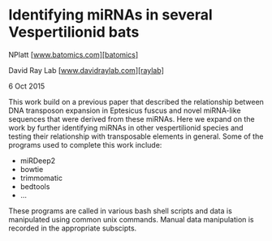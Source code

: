 # Identifying miRNAs in several Vespertilionid bats
NPlatt [www.batomics.com][batomics]

David Ray Lab [www.davidraylab.com][raylab]

6 Oct 2015

This work build on a previous paper that described the relationship between DNA transposon expansion in Eptesicus fuscus and novel miRNA-like sequences that were derived from these miRNAs.  Here we expand on the work by further identifying miRNAs in other vespertilionid species and testing their relationship with transposable elements in general.  Some of the programs used to complete this work include:
* miRDeep2
* bowtie
* trimmomatic
* bedtools
* ...

These programs are called in various bash shell scripts and data is manipulated using common unix commands.  Manual data manipulation is recorded in the appropriate subscipts.

   
   [batomics]: <http://www.batomics.com>
   [raylab]: <http://www.davidraylab.com>
